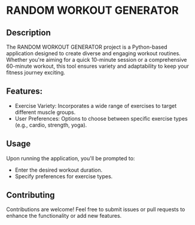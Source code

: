 # RANDOM WORKOUT GENERATOR

## Description
The RANDOM WORKOUT GENERATOR project is a Python-based application designed to create diverse and engaging workout routines. Whether you're aiming for a quick 10-minute session or a comprehensive 60-minute workout, this tool ensures variety and adaptability to keep your fitness journey exciting.

## Features:
 - Exercise Variety: Incorporates a wide range of exercises to target different muscle groups.
 - User Preferences: Options to choose between specific exercise types (e.g., cardio, strength, yoga).


 ## Usage
 Upon running the application, you'll be prompted to:
 - Enter the desired workout duration.
 - Specify preferences for exercise types.

 ## Contributing
 Contributions are welcome! Feel free to submit issues or pull requests to enhance the functionality or add new features.
